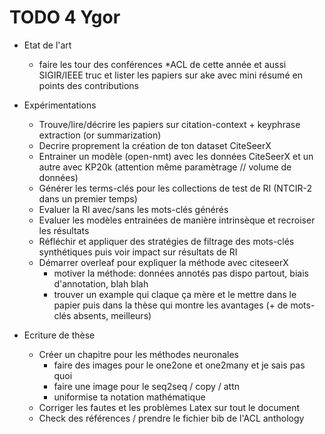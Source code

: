 # TODO 4 Ygor

- Etat de l'art
  * faire les tour des conférences *ACL de cette année et aussi SIGIR/IEEE truc et lister les papiers sur ake avec mini résumé en points des contributions

- Expérimentations
  * Trouve/lire/décrire les papiers sur citation-context + keyphrase extraction (or summarization)
  * Decrire proprement la création de ton dataset CiteSeerX
  * Entrainer un modèle (open-nmt) avec les données CiteSeerX et un autre avec KP20k (attention même paramètrage // volume de données)
  * Générer les terms-clés pour les collections de test de RI (NTCIR-2 dans un premier temps)
  * Evaluer la RI avec/sans les mots-clés générés
  * Evaluer les modèles entrainées de manière intrinsèque et recroiser les résultats
  * Réfléchir et appliquer des stratégies de filtrage des mots-clés synthétiques puis voir impact sur résultats de RI
  * Démarrer overleaf pour expliquer la méthode avec citeseerX
    + motiver la méthode: données annotés pas dispo partout, biais d'annotation, blah blah
    + trouver un example qui claque ça mère et le mettre dans le papier puis dans la thèse qui montre les avantages (+ de mots-clés absents, meilleurs)
  
- Ecriture de thèse
  * Créer un chapitre pour les méthodes neuronales
    + faire des images pour le one2one et one2many et je sais pas quoi
    + faire une image pour le seq2seq / copy / attn
    + uniformise ta notation mathématique
  * Corriger les fautes et les problèmes Latex sur tout le document
  * Check des références / prendre le fichier bib de l'ACL anthology
